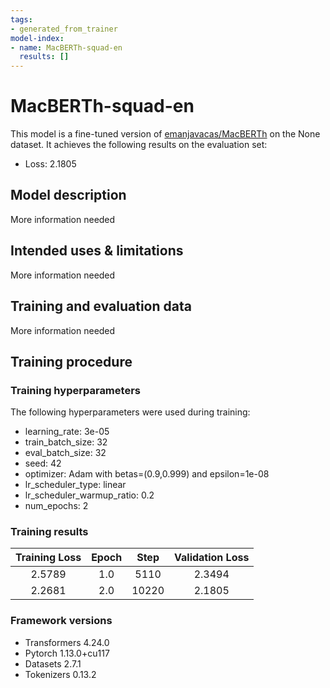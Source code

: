 ```yaml
---
tags:
- generated_from_trainer
model-index:
- name: MacBERTh-squad-en
  results: []
---
```


<!-- This model card has been generated automatically according to the information the Trainer had access to. You
should probably proofread and complete it, then remove this comment. -->

# MacBERTh-squad-en

This model is a fine-tuned version of [emanjavacas/MacBERTh](https://huggingface.co/emanjavacas/MacBERTh) on the None dataset.
It achieves the following results on the evaluation set:
- Loss: 2.1805

## Model description

More information needed

## Intended uses & limitations

More information needed

## Training and evaluation data

More information needed

## Training procedure

### Training hyperparameters

The following hyperparameters were used during training:
- learning_rate: 3e-05
- train_batch_size: 32
- eval_batch_size: 32
- seed: 42
- optimizer: Adam with betas=(0.9,0.999) and epsilon=1e-08
- lr_scheduler_type: linear
- lr_scheduler_warmup_ratio: 0.2
- num_epochs: 2

### Training results

| Training Loss | Epoch | Step  | Validation Loss |
|:-------------:|:-----:|:-----:|:---------------:|
| 2.5789        | 1.0   | 5110  | 2.3494          |
| 2.2681        | 2.0   | 10220 | 2.1805          |


### Framework versions

- Transformers 4.24.0
- Pytorch 1.13.0+cu117
- Datasets 2.7.1
- Tokenizers 0.13.2

